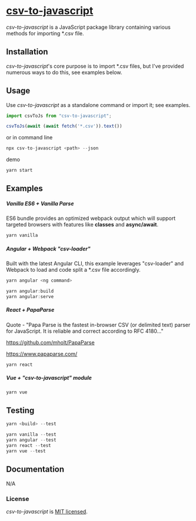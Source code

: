 # [csv-to-javascript](https://github.com/ryanspice/csv-to-javascript)

*csv-to-javascript* is a JavaScript package library containing various methods for importing *.csv file. 

## Installation

*csv-to-javascript*'s core purpose is to import *.csv files, but I've provided numerous ways to do this, see examples below. 

## Usage

Use *csv-to-javascript* as a standalone command or import it; see examples.

```javascript
import csvToJs from "csv-to-javascript";

csvToJs(await (await fetch('*.csv')).text())
```
or in command line
```javascript
npx csv-to-javascript <path> --json
```

demo

```javascript
yarn start
```
## Examples

##### Vanilla ES6 + Vanilla Parse

ES6 bundle provides an optimized webpack output which will support targeted browsers with features like **classes** and **async/await**.
```javascript
yarn vanilla
```

##### Angular + Webpack "csv-loader"

Built with the latest Angular CLI, this example leverages "csv-loader" and Webpack to load and code split a *.csv file accordingly.

```javascript
yarn angular <ng command>

yarn angular:build
yarn angular:serve
```

##### React + PapaParse

Quote - 
"Papa Parse is the fastest in-browser CSV (or delimited text) parser for JavaScript. It is reliable and correct according to RFC 4180..."


https://github.com/mholt/PapaParse

https://www.papaparse.com/

```javascript
yarn react
```

##### Vue + "csv-to-javascript" module

```javascript
yarn vue
```

## Testing
```javascript
yarn <build> --test 

yarn vanilla --test
yarn angular --test
yarn react --test
yarn vue --test
```

## Documentation

N/A


### License

*csv-to-javascript* is [MIT licensed](./LICENSE).

